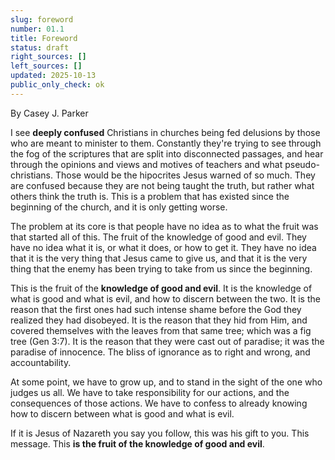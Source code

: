 ```yaml
---
slug: foreword
number: 01.1
title: Foreword
status: draft
right_sources: []
left_sources: []
updated: 2025-10-13
public_only_check: ok
---
```

By Casey J. Parker

I see **deeply confused** Christians in churches being fed delusions by those who are meant to minister to them. Constantly they're trying to see through the fog of the scriptures that are split into disconnected passages, and hear through the opinions and views and motives of teachers and what pseudo-christians. Those would be the hipocrites Jesus warned of so much. They are confused because they are not being taught the truth, but rather what others think the truth is. This is a problem that has existed since the beginning of the church, and it is only getting worse.

The problem at its core is that people have no idea as to what the fruit was that started all of this. The fruit of the knowledge of good and evil. They have no idea what it is, or what it does, or how to get it. They have no idea that it is the very thing that Jesus came to give us, and that it is the very thing that the enemy has been trying to take from us since the beginning.

This is the fruit of the **knowledge of good and evil**. It is the knowledge of what is good and what is evil, and how to discern between the two. It is the reason that the first ones had such intense shame before the God they realized they had disobeyed. It is the reason that they hid from Him, and covered themselves with the leaves from that same tree; which was a fig tree (Gen 3:7). It is the reason that they were cast out of paradise; it was the paradise of innocence. The bliss of ignorance as to right and wrong, and accountability.

At some point, we have to grow up, and to stand in the sight of the one who judges us all. We have to take responsibility for our actions, and the consequences of those actions. We have to confess to already knowing how to discern between what is good and what is evil. 

If it is Jesus of Nazareth you say you follow, this was his gift to you. This message. This **is the fruit of the knowledge of good and evil**.